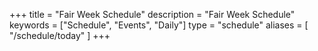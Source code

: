 +++
title = "Fair Week Schedule"
description = "Fair Week Schedule"
keywords = ["Schedule", "Events", "Daily"]
type = "schedule"
aliases = [ "/schedule/today" ]
+++
